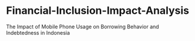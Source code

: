 # Financial-Inclusion-Impact-Analysis
The Impact of Mobile Phone Usage on Borrowing Behavior and Indebtedness in Indonesia

